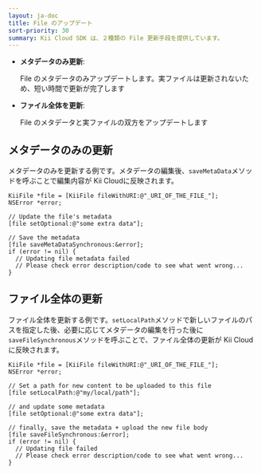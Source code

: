 ```yaml
---
layout: ja-doc
title: File のアップデート
sort-priority: 30
summary: Kii Cloud SDK は、２種類の File 更新手段を提供しています。
---
```

* **メタデータのみ更新**:

    File のメタデータのみアップデートします。実ファイルは更新されないため、短い時間で更新が完了します
* **ファイル全体を更新**:

    File のメタデータと実ファイルの双方をアップデートします

## メタデータのみの更新

メタデータのみを更新する例です。メタデータの編集後、`saveMetaData`メソッドを呼ぶことで編集内容が Kii Cloudに反映されます。

```objc
KiiFile *file = [KiiFile fileWithURI:@"_URI_OF_THE_FILE_"];
NSError *error;

// Update the file's metadata
[file setOptional:@"some extra data"];

// Save the metadata
[file saveMetaDataSynchronous:&error];
if (error != nil) {
  // Updating file metadata failed
  // Please check error description/code to see what went wrong...
}
```

## ファイル全体の更新

ファイル全体を更新する例です。`setLocalPath`メソッドで新しいファイルのパスを指定した後、必要に応じてメタデータの編集を行った後に`saveFileSynchronous`メソッドを呼ぶことで、ファイル全体の更新が Kii Cloud に反映されます。

```objc
KiiFile *file = [KiiFile fileWithURI:@"_URI_OF_THE_FILE_"];
NSError *error;

// Set a path for new content to be uploaded to this file
[file setLocalPath:@"my/local/path"];

// and update some metadata
[file setOptional:@"some extra data"];

// finally, save the metadata + upload the new file body
[file saveFileSynchronous:&error];
if (error != nil) {
  // Updating file failed
  // Please check error description/code to see what went wrong...
}
```
